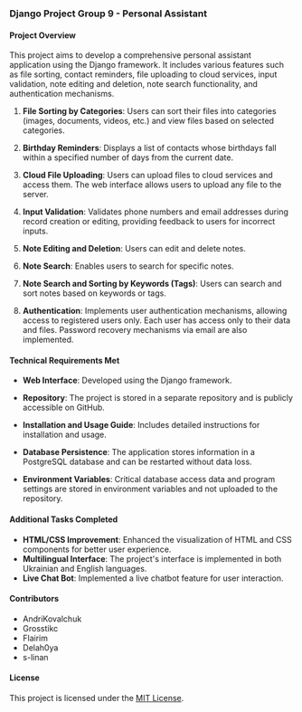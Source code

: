 ### Django Project Group 9 - Personal Assistant

#### Project Overview

This project aims to develop a comprehensive personal assistant application using the Django framework. It includes various features such as file sorting, contact reminders, file uploading to cloud services, input validation, note editing and deletion, note search functionality, and authentication mechanisms.

1. **File Sorting by Categories**: Users can sort their files into categories (images, documents, videos, etc.) and view files based on selected categories.
   
2. **Birthday Reminders**: Displays a list of contacts whose birthdays fall within a specified number of days from the current date.
   
3. **Cloud File Uploading**: Users can upload files to cloud services and access them. The web interface allows users to upload any file to the server.
   
4. **Input Validation**: Validates phone numbers and email addresses during record creation or editing, providing feedback to users for incorrect inputs.
   
5. **Note Editing and Deletion**: Users can edit and delete notes.
   
6. **Note Search**: Enables users to search for specific notes.
   
7. **Note Search and Sorting by Keywords (Tags)**: Users can search and sort notes based on keywords or tags.
   
8. **Authentication**: Implements user authentication mechanisms, allowing access to registered users only. Each user has access only to their data and files. Password recovery mechanisms via email are also implemented.

#### Technical Requirements Met

- **Web Interface**: Developed using the Django framework.
  
- **Repository**: The project is stored in a separate repository and is publicly accessible on GitHub.
  
- **Installation and Usage Guide**: Includes detailed instructions for installation and usage.
  
- **Database Persistence**: The application stores information in a PostgreSQL database and can be restarted without data loss.
  
- **Environment Variables**: Critical database access data and program settings are stored in environment variables and not uploaded to the repository.

#### Additional Tasks Completed

- **HTML/CSS Improvement**: Enhanced the visualization of HTML and CSS components for better user experience.
- **Multilingual Interface**: The project's interface is implemented in both Ukrainian and English languages.
- **Live Chat Bot**: Implemented a live chatbot feature for user interaction.

#### Contributors

- AndriKovalchuk
- Grosstikc
- Flairim
- Delah0ya
- s-linan

#### License

This project is licensed under the [MIT License](https://github.com/AndriKovalchuk/DJANGO-PERSONAL-ASSISTANT/blob/license/LICENSE.txt).
